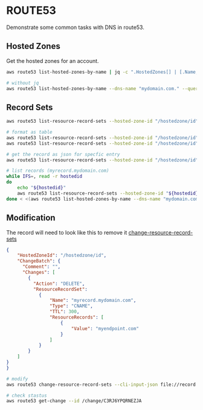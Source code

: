 # ROUTE53

Demonstrate some common tasks with DNS in route53.  

## Hosted Zones

Get the hosted zones for an account.  

```sh
aws route53 list-hosted-zones-by-name | jq -c ".HostedZones[] | [.Name, .Id, .ResourceRecordSetCount]"

# without jq
aws route53 list-hosted-zones-by-name --dns-name "mydomain.com." --query "HostedZones[*].{id: Id, name: Name, ResourceRecordSetCount: ResourceRecordSetCount }" --output table
```

## Record Sets

```sh
aws route53 list-resource-record-sets --hosted-zone-id "/hostedzone/id"

# format as table
aws route53 list-resource-record-sets --hosted-zone-id "/hostedzone/id" --query 'ResourceRecordSets[*].{name:Name, type:Type, TTL: TTL}' --output table
aws route53 list-resource-record-sets --hosted-zone-id "/hostedzone/id" --query 'ResourceRecordSets[*].{name:Name, type:Type, TTL: TTL, PTR: ResourceRecords[0].Value, Target: AliasTarget.DNSName}' --output table

# get the record as json for specfic entry
aws route53 list-resource-record-sets --hosted-zone-id "/hostedzone/id" --query "ResourceRecordSets[?Name == 'myrecord.mydomain.com']"

# list records (myrecord.mydomain.com)
while IFS=, read -r hostedid
do
    echo "${hostedid}"
    aws route53 list-resource-record-sets --hosted-zone-id "${hostedid}" | jq ".ResourceRecordSets[].Name" 
done < <(aws route53 list-hosted-zones-by-name --dns-name "mydomain.com." --query "HostedZones[*].{id: Id }" --output text)
```

## Modification

The record will need to look like this to remove it [change-resource-record-sets](https://docs.aws.amazon.com/cli/latest/reference/route53/change-resource-record-sets.html)

```json
{
    "HostedZoneId": "/hostedzone/id",
    "ChangeBatch": {
      "Comment": "",
      "Changes": [
        {
          "Action": "DELETE",
          "ResourceRecordSet":
            {
                "Name": "myrecord.mydomain.com",
                "Type": "CNAME",
                "TTL": 300,
                "ResourceRecords": [
                    {
                        "Value": "myendpoint.com"
                    }
                ]
            }
        }
    ]
}
}
```

```sh
# modify
aws route53 change-resource-record-sets --cli-input-json file://record.json

# check stastus
aws route53 get-change --id /change/C3RJ6YPQRNEZJA
```

